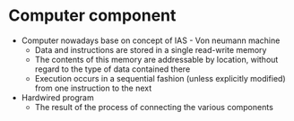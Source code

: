 # Computer component
* Computer nowadays base on concept of IAS - Von neumann machine
   * Data and instructions are stored in a single read-write memory
   * The contents of this memory are addressable by location, without regard to the type of data contained there
   * Execution occurs in a sequential fashion (unless explicitly modified) from one instruction to the next
* Hardwired program
   * The result of the process of connecting the various components 
